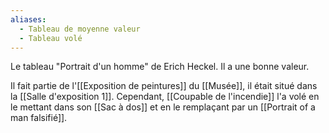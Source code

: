 ```yaml
---
aliases:
  - Tableau de moyenne valeur
  - Tableau volé
---
```

Le tableau "Portrait d'un homme" de Erich Heckel. Il a une bonne valeur.

Il fait partie de l'[[Exposition de peintures]] du [[Musée]], il était situé dans la [[Salle d'exposition 1]]. Cependant, [[Coupable de l'incendie]] l'a volé en le mettant dans son [[Sac à dos]] et en le remplaçant par un [[Portrait of a man falsifié]].